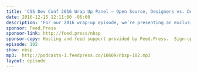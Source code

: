 ```yaml
---
title: 'CSS Dev Conf 2016 Wrap Up Panel — Open Source, Designers vs. Devs, Hiring, Job Seeking, and More'
date: 2016-12-15 12:11:00 -06:00
description: 'For our 2016 wrap-up episode, we’re presenting an exclusive recording of the traditional CSS Dev Conf 2016 Wrap Up Panel. As hour filled with lots of great questions from the audience for the incredible array of speakers.'
sponsor: Feed.Press
sponsor-link: http://feed.press/nbsp
sponsor-copy: Hosting and feed support provided by Feed.Press.  Sign-up today and try FeedPress on a 14 day trial (no contracts or commitments). Use promo code *nbsp* during checkout to get 10% off your first year.
episode: 102
show: nbsp
mp3:  http://podcasts-1.feedpress.co/10609/nbsp-102.mp3
layout: episode
---
```

